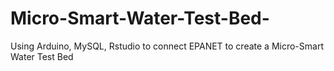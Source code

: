 # Micro-Smart-Water-Test-Bed-
Using Arduino, MySQL, Rstudio to connect EPANET to create a Micro-Smart Water Test Bed
